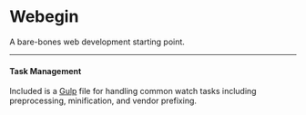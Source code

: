 # Webegin
A bare-bones web development starting point.

---

#### Task Management
Included is a <a href="http://gulpjs.com/">Gulp</a> file for handling common watch tasks including preprocessing, minification, and vendor prefixing.